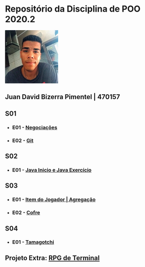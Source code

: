 # Repositório da Disciplina de POO 2020.2

<img src="foto.jpg" width="175">

## Juan David Bizerra Pimentel | 470157

## S01

- ### E01 - [Negociações](Projeto_01_Inicio/E01)

- ### E02 - [Git](Projeto_01_Inicio/E02)

## S02

- ### E01 - [Java Inicio e Java Exercício](Projeto_02_Java/)

## S03

- ### E01 - [Item do Jogador | Agregação](Projeto_03/E01)

- ### E02 - [Cofre](Projeto_03/E02)

## S04

- ### E01 - [Tamagotchi](Projeto_04/E01_Tamagotchi)

## Projeto Extra: [RPG de Terminal](RPG/)
